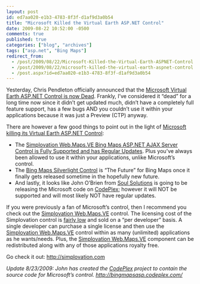 ```yaml
---
layout: post
id: ed7aa020-e1b3-4783-8f3f-d1af9d3a0b54
title: "Microsoft Killed the Virtual Earth ASP.NET Control"
date: 2009-08-22 10:52:00 -0500
comments: true
published: true
categories: ["blog", "archives"]
tags: ["asp.net", "Bing Maps"]
redirect_from: 
  - /post/2009/08/22/Microsoft-Killed-the-Virtual-Earth-ASPNET-Control
  - /post/2009/08/22/microsoft-killed-the-virtual-earth-aspnet-control
  - /post.aspx?id=ed7aa020-e1b3-4783-8f3f-d1af9d3a0b54
---
```

<!-- more -->
<p>Yesterday, Chris Pendleton officially announced that the <a href="http://www.bing.com/community/blogs/maps/archive/2009/08/21/the-future-of-the-virtual-earth-asp-net-control.aspx" target="_blank">Microsoft Virtual Earth ASP.NET Control is now Dead</a>. Frankly, I&rsquo;ve considered it &ldquo;dead&rdquo; for a long time now since it didn&rsquo;t get updated much, didn&rsquo;t have a completely full feature support, has a few bugs AND you couldn&rsquo;t use it within your applications because it was just a Preview (CTP) anyway.</p>
<p>There are however a few good things to point out in the light of <a href="http://www.bing.com/community/blogs/maps/archive/2009/08/21/the-future-of-the-virtual-earth-asp-net-control.aspx" target="_blank">Microsoft killing its Virtual Earth ASP.NET Control</a>:</p>
<ul>
<li>The <a href="http://simplovation.com" target="_blank">Simplovation Web.Maps.VE Bing Maps ASP.NET AJAX Server Control is Fully Supported and has Regular Updates</a>. Plus you&rsquo;ve always been allowed to use it within your applications, unlike Microsoft&rsquo;s control. </li>
<li>The <a href="http://connect.microsoft.com/silverlightmapcontrolCTP" target="_blank">Bing Maps Silverlight Control</a> is &ldquo;The Future&rdquo; for Bing Maps once it finally gets released sometime in the hopefully new future. </li>
<li>And lastly, it looks like John O&rsquo;Brien from <a href="http://www.soulsolutions.com.au/" target="_blank">Soul Solutions</a> is going to be releasing the Microsoft code on <a href="http://bingmapsasp.codeplex.com/" target="_blank">CodePlex</a>; however it will NOT be supported and will most likely NOT have regular updates. </li>
</ul>
<p>If you were previously a fan of Microsoft&rsquo;s control, then I recommend you check out the <a href="http://simplovation.com" target="_blank">Simplovation Web.Maps.VE</a> control. The licensing cost of the Simplovation control is <a href="http://simplovation.com/buynow/#Web.Maps.VE%202.0">fairly low</a> and sold on a &ldquo;per developer&rdquo; basis. A single developer can purchase a single license and then use the <a href="http://simplovation.com">Simplovation Web.Maps.VE</a> control within as many (unlimited) applications as he wants/needs. Plus, the <a href="http://simplovation.com">Simplovation Web.Maps.VE</a> component can be redistributed along with any of those applications royalty free.</p>
<p>Go check it out: <a href="http://simplovation.com">http://simplovation.com</a></p>
<p><em>Update 8/23/2009: John has created the </em><a href="http://codeplex.com" target="_blank"><em>CodePlex</em></a><em> project to contain the source code for Microsoft&rsquo;s control. </em><a title="http://bingmapsasp.codeplex.com/" href="http://bingmapsasp.codeplex.com/"><em>http://bingmapsasp.codeplex.com/</em></a></p>
